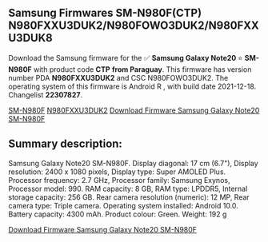 <h2>Samsung Firmwares SM-N980F(CTP) N980FXXU3DUK2/N980FOWO3DUK2/N980FXXU3DUK8</h2>
Download the Samsung firmware for the ✅ <strong>Samsung Galaxy Note20 </strong> ⭐ <strong>SM-N980F</strong> with product code <strong>CTP</strong> <strong> from Paraguay</strong>. This firmware has version number PDA <strong>N980FXXU3DUK2</strong> and CSC N980FOWO3DUK2. The operating system of this firmware is Android R , with build date 2021-12-18. Changelist <strong>22307827</strong>.


[SM-N980F](https://samfirm.shop/samsung/model/SM-N980F)
[N980FXXU3DUK2](https://samfirm.shop/samsung/pda/N980FXXU3DUK2)
[Download Firmware Samsung Galaxy Note20 SM-N980F](https://samfirm.shop/samsung/firmware/483584)
<h2>Summary description:</h2>
<p>Samsung Galaxy Note20 SM-N980F. Display diagonal: 17 cm (6.7"), Display resolution: 2400 x 1080 pixels, Display type: Super AMOLED Plus. Processor frequency: 2.7 GHz, Processor family: Samsung Exynos, Processor model: 990. RAM capacity: 8 GB, RAM type: LPDDR5, Internal storage capacity: 256 GB. Rear camera resolution (numeric): 12 MP, Rear camera type: Triple camera. Operating system installed: Android 10.0. Battery capacity: 4300 mAh. Product colour: Green. Weight: 192 g</p>


[Download Firmware Samsung Galaxy Note20 SM-N980F](https://samfirm.shop/samsung/firmware/483584)
